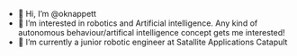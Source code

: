 - 👋 Hi, I’m @oknappett
- 👀 I’m interested in robotics and Artificial intelligence. Any kind of autonomous behaviour/artifical intelligence concept gets me interested!
- 🌱 I’m currently a junior robotic engineer at Satallite Applications Catapult 


<!---
oknappett/oknappett is a ✨ special ✨ repository because its `README.md` (this file) appears on your GitHub profile.
You can click the Preview link to take a look at your changes.
--->
